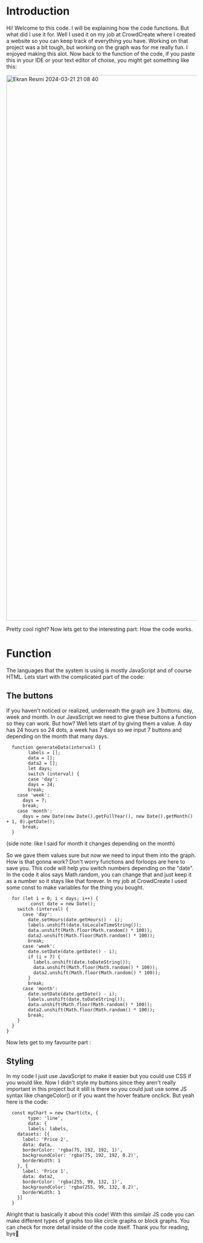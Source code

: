# Introduction

Hi! Welcome to this code. I will be explaining how the code functions. But what did I use it for. Well I used it on my job at CrowdCreate where I created a website so you can keep track of everything you have. Working on that project was a bit tough, but working on the graph was for me really fun. I enjoyed making this alot. Now back to the function of the code, if you paste this in your IDE or your text editor of choise, you might get something like this:

<img width="1440" alt="Ekran Resmi 2024-03-21 21 08 40" src="https://github.com/karandeniz/Simple-graph-with-HTML-CSS-and-JavaScript/assets/159159757/d136c82a-0561-4afc-b91e-b71781f503ee">

Pretty cool right? Now lets get to the interesting part: How the code works.

# Function

The languages that the system is using is mostly JavaScript and of course HTML. Lets start with the complicated part of the code: 

## The buttons

If you haven't noticed or realized, underneath the graph are 3 buttons: day, week and month. In our JavaScript we need to give these buttons a function so they can work. But how? Well lets start of by giving them a value. A day has 24 hours so 24 dots, a week has 7 days so we input 7 buttons and depending on the month that many days.

      function generateData(interval) {
            labels = [];
            data = [];
            data2 = [];
            let days;
            switch (interval) {
            case 'day':
            days = 24;
            break;
        case 'week':
          days = 7;
          break;
        case 'month':
          days = new Date(new Date().getFullYear(), new Date().getMonth() + 1, 0).getDate();
          break;
      }


(side note: like I said for month it changes depending on the month)

So we gave them values sure but now we need to input them into the graph. How is that gonna work? Don't worry functions and forloops are here to save you. This code will help you switch numbers depending on the "date". In the code it alos says Math.random, you can change that and just keep it as a number so it stays like that forever. In my job at CrowdCreate I used some const to make variables for the thing you bought.

      for (let i = 0; i < days; i++) {
             const date = new Date();
        switch (interval) {
          case 'day':
            date.setHours(date.getHours() - i);
            labels.unshift(date.toLocaleTimeString());
            data.unshift(Math.floor(Math.random() * 100));
            data2.unshift(Math.floor(Math.random() * 100));
            break;
          case 'week':
            date.setDate(date.getDate() - i);
            if (i < 7) {
              labels.unshift(date.toDateString());
              data.unshift(Math.floor(Math.random() * 100));
              data2.unshift(Math.floor(Math.random() * 100));
            }
            break;
          case 'month':
            date.setDate(date.getDate() - i);
            labels.unshift(date.toDateString());
            data.unshift(Math.floor(Math.random() * 100));
            data2.unshift(Math.floor(Math.random() * 100));
            break;
        }
      }
    }

Now lets get to my favourite part :

## Styling

In my code I just use JavaScript to make it easier but you could use CSS if you would like. Now I didn't style my buttons since they aren't really important in this project but it still is there so you could just use some JS syntax like changeColor() or if you want the hover feature onclick. But yeah here is the code: 

      const myChart = new Chart(ctx, {
            type: 'line',
            data: {
            labels: labels,
        datasets: [{
          label: 'Price 2',
          data: data,
          borderColor: 'rgba(75, 192, 192, 1)', 
          backgroundColor: 'rgba(75, 192, 192, 0.2)',
          borderWidth: 1
        }, {
          label: 'Price 1',
          data: data2,
          borderColor: 'rgba(255, 99, 132, 1)',
          backgroundColor: 'rgba(255, 99, 132, 0.2)',
          borderWidth: 1
        }]
      }

Alright that is basically it about this code! With this similair JS code you can make different types of graphs too like circle graphs or block graphs. You can check for more detail inside of the code itself. Thank you for reading, bye👋



